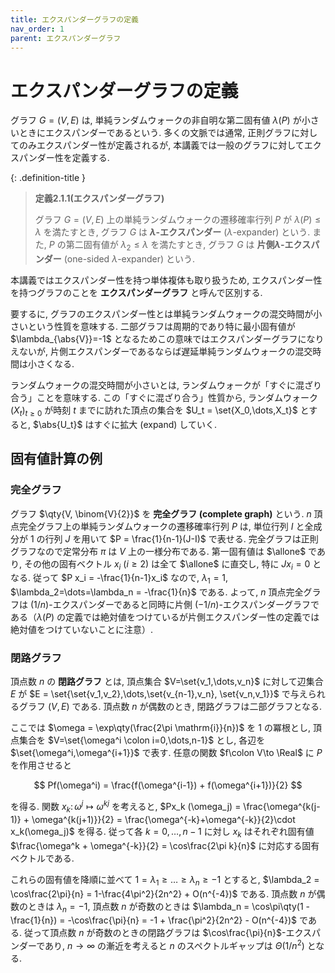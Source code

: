 ```yaml
---
title: エクスパンダーグラフの定義
nav_order: 1
parent: エクスパンダーグラフ
---
```


# エクスパンダーグラフの定義

グラフ $G=(V,E)$ は, 単純ランダムウォークの非自明な第二固有値 $\lambda(P)$ が小さいときにエクスパンダーであるという. 多くの文脈では通常, 正則グラフに対してのみエクスパンダー性が定義されるが, 本講義では一般のグラフに対してエクスパンダー性を定義する.

{: .definition-title }
> **定義2.1.1(エクスパンダーグラフ)**
>
> グラフ $G=(V,E)$ 上の単純ランダムウォークの遷移確率行列 $P$ が $\lambda(P) \le \lambda$ を満たすとき, グラフ $G$ は **$\lambda$-エクスパンダー** ($\lambda$-expander) という. また, $P$ の第二固有値が $\lambda_2 \le \lambda$ を満たすとき, グラフ $G$ は **片側$\lambda$-エクスパンダー** (one-sided $\lambda$-expander) という.

本講義ではエクスパンダー性を持つ単体複体も取り扱うため, エクスパンダー性を持つグラフのことを **エクスパンダーグラフ** と呼んで区別する.

要するに, グラフのエクスパンダー性とは単純ランダムウォークの混交時間が小さいという性質を意味する. 二部グラフは周期的であり特に最小固有値が $\lambda_{\abs{V}}=-1$ となるためこの意味ではエクスパンダーグラフになりえないが, 片側エクスパンダーであるならば遅延単純ランダムウォークの混交時間は小さくなる.

ランダムウォークの混交時間が小さいとは, ランダムウォークが「すぐに混ざり合う」ことを意味する. この「すぐに混ざり合う」性質から, ランダムウォーク $(X_t)_{t\ge 0}$ が時刻 $t$ までに訪れた頂点の集合を $U_t = \set{X_0,\dots,X_t}$ とすると, $\abs{U_t}$ はすぐに拡大 (expand) していく.

## 固有値計算の例
### 完全グラフ
グラフ $\qty{V, \binom{V}{2}}$ を **完全グラフ (complete graph)** という. $n$ 頂点完全グラフ上の単純ランダムウォークの遷移確率行列 $P$ は, 単位行列 $I$ と全成分が $1$ の行列 $J$ を用いて $P = \frac{1}{n-1}(J-I)$ で表せる. 完全グラフは正則グラフなので定常分布 $\pi$ は $V$ 上の一様分布である. 第一固有値は $\allone$ であり, その他の固有ベクトル $x_i$ ($i\ge 2$) は全て $\allone$ に直交し, 特に $Jx_i = 0$ となる. 従って $P x_i = -\frac{1}{n-1}x_i$ なので, $\lambda_1=1$, $\lambda_2=\dots=\lambda_n = -\frac{1}{n}$ である. よって, $n$ 頂点完全グラフは $(1/n)$-エクスパンダーであると同時に片側 $(-1/n)$-エクスパンダーグラフである（$\lambda(P)$ の定義では絶対値をつけているが片側エクスパンダー性の定義では絶対値をつけていないことに注意）.

### 閉路グラフ
頂点数 $n$ の **閉路グラフ** とは, 頂点集合 $V=\set{v_1,\dots,v_n}$ に対して辺集合 $E$ が $E = \set{\set{v_1,v_2},\dots,\set{v_{n-1},v_n}, \set{v_n,v_1}}$ で与えられるグラフ $(V,E)$ である. 頂点数 $n$ が偶数のとき, 閉路グラフは二部グラフとなる.

ここでは $\omega = \exp\qty(\frac{2\pi \mathrm{i}}{n})$ を $1$ の冪根とし, 頂点集合を $V=\set{\omega^i \colon i=0,\dots,n-1}$ とし, 各辺を $\set{\omega^i,\omega^{i+1}}$ で表す. 任意の関数 $f\colon V\to \Real$ に $P$ を作用させると

$$
Pf(\omega^i) = \frac{f(\omega^{i-1}) + f(\omega^{i+1})}{2}
$$

を得る. 関数 $x_k\colon \omega^j \mapsto \omega^{kj}$ を考えると, $Px_k (\omega_j) = \frac{\omega^{k(j-1)} + \omega^{k(j+1)}}{2} = \frac{\omega^{-k}+\omega^{-k}}{2}\cdot x_k(\omega_j)$ を得る. 従って各 $k=0,\dots,n-1$ に対し $x_k$ はそれぞれ固有値 $\frac{\omega^k + \omega^{-k}}{2} = \cos\frac{2\pi k}{n}$ に対応する固有ベクトルである.

これらの固有値を降順に並べて $1=\lambda_1\ge \dots\ge \lambda_n\ge-1$ とすると, $\lambda_2 = \cos\frac{2\pi}{n} = 1-\frac{4\pi^2}{2n^2} + O(n^{-4})$ である. 頂点数 $n$ が偶数のときは $\lambda_n = -1$, 頂点数 $n$ が奇数のときは $\lambda_n = \cos\pi\qty(1 - \frac{1}{n}) = -\cos\frac{\pi}{n} = -1 + \frac{\pi^2}{2n^2} - O(n^{-4})$ である. 従って頂点数 $n$ が奇数のときの閉路グラフは $\cos\frac{\pi}{n}$-エクスパンダーであり, $n\to\infty$ の漸近を考えると $n$ のスペクトルギャップは $\Theta(1/n^2)$ となる.